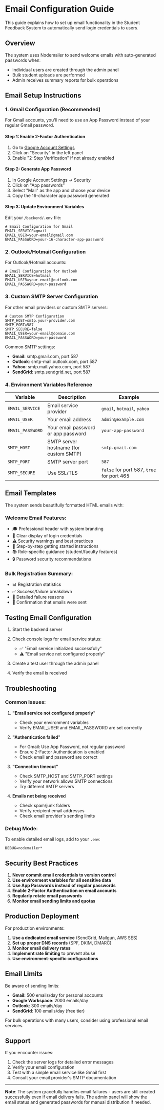 # Email Configuration Guide

This guide explains how to set up email functionality in the Student Feedback System to automatically send login credentials to users.

## Overview

The system uses Nodemailer to send welcome emails with auto-generated passwords when:

- Individual users are created through the admin panel
- Bulk student uploads are performed
- Admin receives summary reports for bulk operations

## Email Setup Instructions

### 1. Gmail Configuration (Recommended)

For Gmail accounts, you'll need to use an App Password instead of your regular Gmail password.

#### Step 1: Enable 2-Factor Authentication

1. Go to [Google Account Settings](https://myaccount.google.com/)
2. Click on "Security" in the left panel
3. Enable "2-Step Verification" if not already enabled

#### Step 2: Generate App Password

1. In Google Account Settings → Security
2. Click on "App passwords"
3. Select "Mail" as the app and choose your device
4. Copy the 16-character app password generated

#### Step 3: Update Environment Variables

Edit your `/backend/.env` file:

```env
# Email Configuration for Gmail
EMAIL_SERVICE=gmail
EMAIL_USER=your-email@gmail.com
EMAIL_PASSWORD=your-16-character-app-password
```

### 2. Outlook/Hotmail Configuration

For Outlook/Hotmail accounts:

```env
# Email Configuration for Outlook
EMAIL_SERVICE=hotmail
EMAIL_USER=your-email@outlook.com
EMAIL_PASSWORD=your-password
```

### 3. Custom SMTP Server Configuration

For other email providers or custom SMTP servers:

```env
# Custom SMTP Configuration
SMTP_HOST=smtp.your-provider.com
SMTP_PORT=587
SMTP_SECURE=false
EMAIL_USER=your-email@domain.com
EMAIL_PASSWORD=your-password
```

Common SMTP settings:

- **Gmail**: smtp.gmail.com, port 587
- **Outlook**: smtp-mail.outlook.com, port 587
- **Yahoo**: smtp.mail.yahoo.com, port 587
- **SendGrid**: smtp.sendgrid.net, port 587

### 4. Environment Variables Reference

| Variable         | Description                            | Example                                   |
| ---------------- | -------------------------------------- | ----------------------------------------- |
| `EMAIL_SERVICE`  | Email service provider                 | `gmail`, `hotmail`, `yahoo`               |
| `EMAIL_USER`     | Your email address                     | `admin@example.com`                       |
| `EMAIL_PASSWORD` | Your email password or app password    | `your-app-password`                       |
| `SMTP_HOST`      | SMTP server hostname (for custom SMTP) | `smtp.gmail.com`                          |
| `SMTP_PORT`      | SMTP server port                       | `587`                                     |
| `SMTP_SECURE`    | Use SSL/TLS                            | `false` for port 587, `true` for port 465 |

## Email Templates

The system sends beautifully formatted HTML emails with:

### Welcome Email Features:

- 🎓 Professional header with system branding
- 📧 Clear display of login credentials
- ⚠️ Security warnings and best practices
- 🚀 Step-by-step getting started instructions
- 📚 Role-specific guidance (student/faculty features)
- 🔒 Password security recommendations

### Bulk Registration Summary:

- 📊 Registration statistics
- ✅ Success/failure breakdown
- 📝 Detailed failure reasons
- 📧 Confirmation that emails were sent

## Testing Email Configuration

1. Start the backend server
2. Check console logs for email service status:

   - ✅ "Email service initialized successfully"
   - ⚠️ "Email service not configured properly"

3. Create a test user through the admin panel
4. Verify the email is received

## Troubleshooting

### Common Issues:

1. **"Email service not configured properly"**

   - Check your environment variables
   - Verify EMAIL_USER and EMAIL_PASSWORD are set correctly

2. **"Authentication failed"**

   - For Gmail: Use App Password, not regular password
   - Ensure 2-Factor Authentication is enabled
   - Check email and password are correct

3. **"Connection timeout"**

   - Check SMTP_HOST and SMTP_PORT settings
   - Verify your network allows SMTP connections
   - Try different SMTP servers

4. **Emails not being received**
   - Check spam/junk folders
   - Verify recipient email addresses
   - Check email provider's sending limits

### Debug Mode:

To enable detailed email logs, add to your `.env`:

```env
DEBUG=nodemailer*
```

## Security Best Practices

1. **Never commit email credentials to version control**
2. **Use environment variables for all sensitive data**
3. **Use App Passwords instead of regular passwords**
4. **Enable 2-Factor Authentication on email accounts**
5. **Regularly rotate email passwords**
6. **Monitor email sending limits and quotas**

## Production Deployment

For production environments:

1. **Use a dedicated email service** (SendGrid, Mailgun, AWS SES)
2. **Set up proper DNS records** (SPF, DKIM, DMARC)
3. **Monitor email delivery rates**
4. **Implement rate limiting** to prevent abuse
5. **Use environment-specific configurations**

## Email Limits

Be aware of sending limits:

- **Gmail**: 500 emails/day for personal accounts
- **Google Workspace**: 2000 emails/day
- **Outlook**: 300 emails/day
- **SendGrid**: 100 emails/day (free tier)

For bulk operations with many users, consider using professional email services.

## Support

If you encounter issues:

1. Check the server logs for detailed error messages
2. Verify your email configuration
3. Test with a simple email service like Gmail first
4. Consult your email provider's SMTP documentation

---

**Note**: The system gracefully handles email failures - users are still created successfully even if email delivery fails. The admin panel will show the email status and generated passwords for manual distribution if needed.
